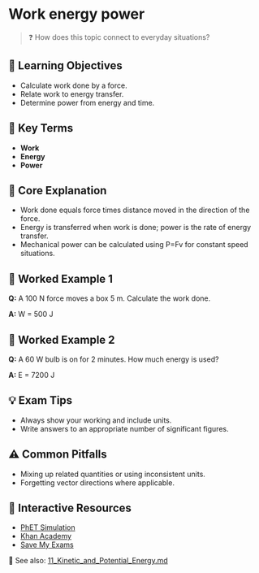 # Work energy power

> ❓ How does this topic connect to everyday situations?

<!--
Gamma Metadata:
Course: IGCSE Physics Year 10
Topic: Work energy power
-->

## 🎯 Learning Objectives
- Calculate work done by a force.
- Relate work to energy transfer.
- Determine power from energy and time.

## 🔑 Key Terms
- **Work**
- **Energy**
- **Power**

## 📘 Core Explanation
- Work done equals force times distance moved in the direction of the force.
- Energy is transferred when work is done; power is the rate of energy transfer.
- Mechanical power can be calculated using P=Fv for constant speed situations.

## 🧮 Worked Example 1
**Q:** A 100 N force moves a box 5 m. Calculate the work done.

**A:** W = 500 J

## 🧮 Worked Example 2
**Q:** A 60 W bulb is on for 2 minutes. How much energy is used?

**A:** E = 7200 J

## 💡 Exam Tips
- Always show your working and include units.
- Write answers to an appropriate number of significant figures.

## ⚠️ Common Pitfalls
- Mixing up related quantities or using inconsistent units.
- Forgetting vector directions where applicable.

## 🔗 Interactive Resources
- [PhET Simulation](https://phet.colorado.edu/en/simulation/energy-skate-park)
- [Khan Academy](https://www.khanacademy.org/science/physics)
- [Save My Exams](https://www.savemyexams.co.uk/)

📎 See also: [11_Kinetic_and_Potential_Energy.md](11_Kinetic_and_Potential_Energy.md)
